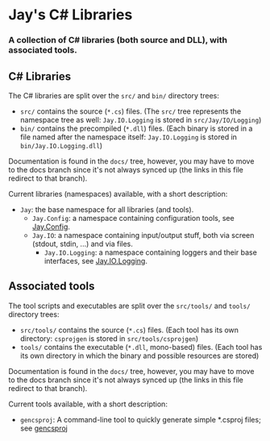 # Jay's C# Libraries
### A collection of C# libraries (both source and DLL), with associated tools.

## C# Libraries
The C# libraries are split over the `src/` and `bin/` directory trees:  
 - `src/` contains the source (`*.cs`) files. (The `src/` tree represents the namespace tree as well: `Jay.IO.Logging` is stored in `src/Jay/IO/Logging`)  
 - `bin/` contains the precompiled (`*.dll`) files. (Each binary is stored in a file named after the namespace itself: `Jay.IO.Logging` is stored in `bin/Jay.IO.Logging.dll`)  

Documentation is found in the `docs/` tree, however, you may have to move to the docs branch since it's not always synced up (the links in this file redirect to that branch).  

Current libraries (namespaces) available, with a short description:  
 - `Jay`: the base namespace for all libraries (and tools).  
   - `Jay.Config`: a namespace containing configuration tools, see [Jay.Config](../../blob/docs/docs/Jay/Config.md).  
   - `Jay.IO`: a namespace containing input/output stuff, both via screen (stdout, stdin, ...) and via files.  
     - `Jay.IO.Logging`: a namespace containing loggers and their base interfaces, see [Jay.IO.Logging](../../blob/docs/docs/Jay/IO/Logging.md).  

## Associated tools
The tool scripts and executables are split over the `src/tools/` and `tools/` directory trees:  
 - `src/tools/` contains the source (`*.cs`) files. (Each tool has its own directory: `csprojgen` is stored in `src/tools/csprojgen`)  
 - `tools/` contains the executable (`*.dll`, mono-based) files. (Each tool has its own directory in which the binary and possible resources are stored)  

Documentation is found in the `docs/` tree, however, you may have to move to the docs branch since it's not always synced up (the links in this file redirect to that branch).  

Current tools available, with a short description:
 - `gencsproj`: A command-line tool to quickly generate simple *.csproj files; see [gencsproj](../../blob/docs/docs/tools/csprojgen.md)
